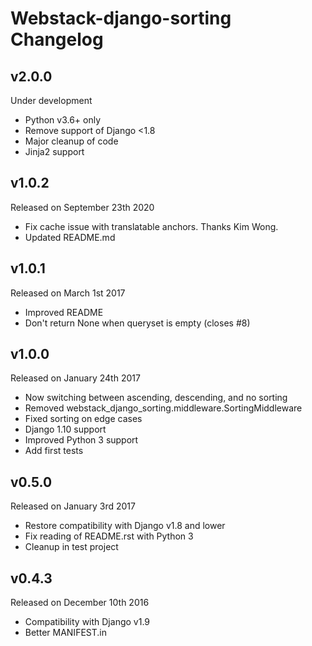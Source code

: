 Webstack-django-sorting Changelog
=================================

v2.0.0
------

Under development

- Python v3.6+ only
- Remove support of Django <1.8
- Major cleanup of code
- Jinja2 support

v1.0.2
------

Released on September 23th 2020

- Fix cache issue with translatable anchors. Thanks Kim Wong.
- Updated README.md

v1.0.1
------

Released on March 1st 2017

- Improved README
- Don't return None when queryset is empty (closes #8)

v1.0.0
------

Released on January 24th 2017

- Now switching between ascending, descending, and no sorting
- Removed webstack_django_sorting.middleware.SortingMiddleware
- Fixed sorting on edge cases
- Django 1.10 support
- Improved Python 3 support
- Add first tests

v0.5.0
------

Released on January 3rd 2017

- Restore compatibility with Django v1.8 and lower
- Fix reading of README.rst with Python 3
- Cleanup in test project

v0.4.3
------

Released on December 10th 2016

- Compatibility with Django v1.9
- Better MANIFEST.in
